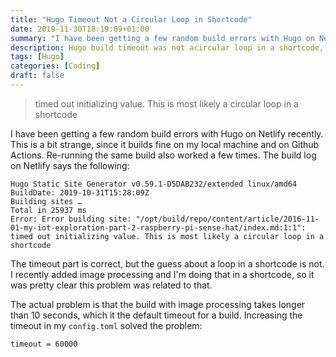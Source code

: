 ```yaml
---
title: "Hugo Timeout Not a Circular Loop in Shortcode"
date: 2019-11-30T18:19:09+01:00
summary: "I have been getting a few random build errors with Hugo on Netlify recently. This is a bit strange, since it builds fine on my local machine and with Github Actions. Re-running the same build also worked a few times. The build log on Netlify says the following..."
description: Hugo build timeout was not acircular loop in a shortcode, like the error message suggested.
tags: [Hugo]
categories: [Coding]
draft: false
---
```


> timed out initializing value. This is most likely a circular loop in a shortcode

I have been getting a few random build errors with Hugo on Netlify recently. This is a bit strange, since it builds fine on my local machine and on Github Actions. Re-running the same build also worked a few times. The build log on Netlify says the following:

```
Hugo Static Site Generator v0.59.1-D5DAB232/extended linux/amd64 BuildDate: 2019-10-31T15:28:09Z
Building sites …
Total in 25937 ms
Error: Error building site: "/opt/build/repo/content/article/2016-11-01-my-iot-exploration-part-2-raspberry-pi-sense-hat/index.md:1:1": 
timed out initializing value. This is most likely a circular loop in a shortcode
```

The timeout part is correct, but the guess about a loop in a shortcode is not. I recently added image processing and I'm doing that in a shortcode, so it was pretty clear this problem was related to that. 

The actual problem is that the build with image processing takes longer than 10 seconds, which it the default timeout for a build. Increasing the timeout in my `config.toml` solved the problem:

```
timeout = 60000
```
